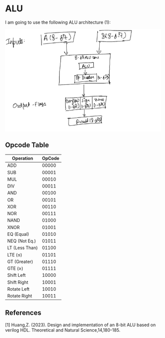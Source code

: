 # ALU 

I am going to use the following ALU architecture (1): 

![ALU-Block Diagram](Pasted_image.png)


## Opcode Table

| Operation      | OpCode |
|----------------|--------|
| ADD            | 00000  |
| SUB            | 00001  |
| MUL            | 00010  |
| DIV            | 00011  |
| AND            | 00100  |
| OR             | 00101  |
| XOR            | 00110  |
| NOR            | 00111  |
| NAND           | 01000  |
| XNOR           | 01001  |
| EQ (Equal)     | 01010  |
| NEQ (Not Eq.)  | 01011  |
| LT (Less Than) | 01100  |
| LTE (≤)        | 01101  |
| GT (Greater)   | 01110  |
| GTE (≥)        | 01111  |
| Shift Left     | 10000  |
| Shift Right    | 10001  |
| Rotate Left    | 10010  |
| Rotate Right   | 10011  |


## References

[1] Huang,Z. (2023). Design and implementation of an 8-bit ALU based on verilog HDL. Theoretical and Natural Science,14,180-185.